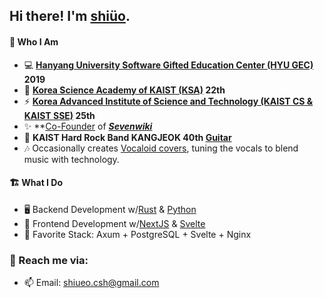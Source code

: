 ## Hi there! I'm [shiüo](https://shiueo.xyz).

#### 🍣 Who I Am
- 💻 **[Hanyang University Software Gifted Education Center (HYU GEC)](https://gifted.hanyang.ac.kr/) 2019**
- 🎒 **[Korea Science Academy of KAIST (KSA)](https://ksa.hs.kr/) 22th**
- ⚡ **[Korea Advanced Institute of Science and Technology (KAIST CS & KAIST SSE)](https://www.kaist.ac.kr/en/) 25th**
- ✨ **[Co-Founder](https://github.com/sevenwiki) of ***[Sevenwiki](https://seven.wiki)***
- 🎸 **KAIST Hard Rock Band KANGJEOK 40th [Guitar](https://www.youtube.com/@shiueo)**
- 🎶 Occasionally creates [Vocaloid covers](https://www.youtube.com/@shiueo), tuning the vocals to blend music with technology.

#### 🏗️ What I Do
- 🖥️ Backend Development w/[Rust](https://www.rust-lang.org/) & [Python](https://www.python.org/)
- 📱 Frontend Development w/[NextJS](https://nextjs.org/) & [Svelte](https://svelte.dev/)
- 💓 Favorite Stack: Axum + PostgreSQL + Svelte + Nginx

### 📮 Reach me via:
- 📫 Email: <shiueo.csh@gmail.com>
